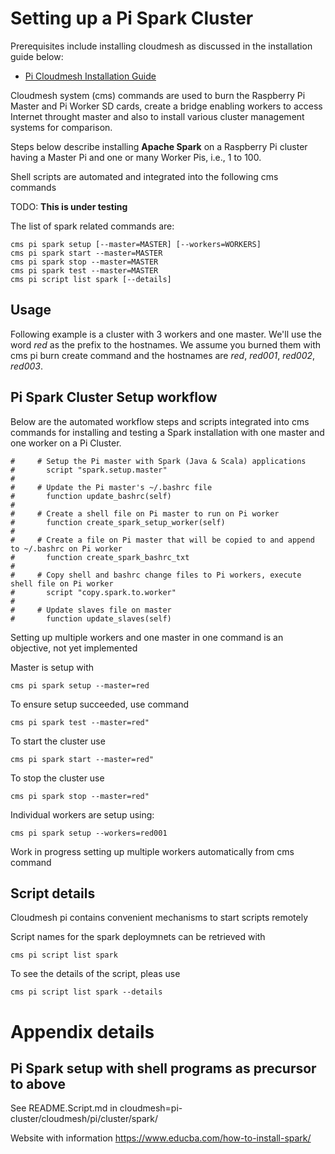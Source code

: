 # Setting up a Pi Spark Cluster

Prerequisites include installing cloudmesh as discussed in the installation
 guide below:

* [Pi Cloudmesh Installation Guide](/README.md#installation)

Cloudmesh system (cms) commands are used to burn the Raspberry Pi Master and Pi
 Worker SD
 cards, create a bridge enabling workers to access Internet throught master and
  also to install various
  cluster management systems for comparison.
    
  Steps below describe installing **Apache Spark** on a Raspberry Pi
   cluster
   having a Master
  Pi and one or many Worker Pis, i.e., 1 to 100.
  

Shell scripts are automated and integrated into the following cms commands

TODO: **This is under testing**

The list of spark related commands are:

```
cms pi spark setup [--master=MASTER] [--workers=WORKERS]
cms pi spark start --master=MASTER
cms pi spark stop --master=MASTER
cms pi spark test --master=MASTER
cms pi script list spark [--details]
```

## Usage

Following example is a cluster with 3 workers and one master.
We'll use the word *red* as the prefix to the hostnames. We assume you
 burned them with cms pi burn create command and the hostnames are
*red*, *red001*, *red002*, *red003*.

##  Pi Spark Cluster Setup workflow

Below are the automated workflow steps and scripts integrated into cms
 commands for installing and testing a Spark installation with one master and
  one worker on a Pi
  Cluster.


    #     # Setup the Pi master with Spark (Java & Scala) applications
    #       script "spark.setup.master"
    #
    #     # Update the Pi master's ~/.bashrc file
    #       function update_bashrc(self)
    #
    #     # Create a shell file on Pi master to run on Pi worker
    #       function create_spark_setup_worker(self)
    #
    #     # Create a file on Pi master that will be copied to and append to ~/.bashrc on Pi worker
    #       function create_spark_bashrc_txt
    #
    #     # Copy shell and bashrc change files to Pi workers, execute shell file on Pi worker
    #       script "copy.spark.to.worker"
    #
    #     # Update slaves file on master
    #       function update_slaves(self)

Setting up multiple workers and one master in one command is an objective, not yet
 implemented

Master is setup with

```
cms pi spark setup --master=red 
```

To ensure setup succeeded, use command

```
cms pi spark test --master=red"
```

To start the cluster use

```
cms pi spark start --master=red"
```

To stop the cluster use

```
cms pi spark stop --master=red"
```

Individual workers are setup using:

```
cms pi spark setup --workers=red001 
```

Work in progress setting up multiple workers automatically from cms command

## Script details

Cloudmesh pi contains convenient mechanisms to start scripts remotely

Script names for the spark deploymnets can  be retrieved with

```
cms pi script list spark
```

To see the details of the script, pleas use

```
cms pi script list spark --details
```


# Appendix details

## Pi Spark setup with shell programs as precursor to above

See README.Script.md
in cloudmesh=pi-cluster/cloudmesh/pi/cluster/spark/

Website with information <https://www.educba.com/how-to-install-spark/>


 
